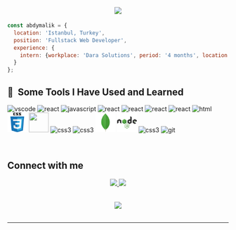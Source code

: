 <p align="center">
  <img src="https://capsule-render.vercel.app/api?type=venom&height=200&color=gradient&text=Hi%0Adeveloper&reversal=0&textBg=0&fontColor=00CC99&fontSize=70&fontAlign=50&animation=blinking" />


<br>

```javascript
const abdymalik = {
  location: 'Istanbul, Turkey',
  position: 'Fullstack Web Developer',
  experience: {
    intern: {workplace: 'Dara Solutions', period: '4 months', location: 'Almaty, Kazakhstan'}
  }
};

```

<h2> 🚀 &nbsp;Some Tools I Have Used and Learned</h2>
<p align="left">
<img src="https://cdn.jsdelivr.net/gh/devicons/devicon/icons/vscode/vscode-original.svg" alt="vscode" width="45" height="45"/>
<img src="https://cdn.jsdelivr.net/gh/devicons/devicon/icons/intellij/intellij-original.svg" alt="react" width="45" height="45" />  
<img src="https://cdn.jsdelivr.net/gh/devicons/devicon/icons/javascript/javascript-original.svg" alt="javascript" width="45" height="45" />
<img src="https://cdn.jsdelivr.net/gh/devicons/devicon/icons/react/react-original.svg" alt="react" width="45" height="45" />
<img src="https://cdn.jsdelivr.net/gh/devicons/devicon/icons/jquery/jquery-original.svg" alt="react" width="45" height="45" />
<img src="https://cdn.jsdelivr.net/gh/devicons/devicon/icons/redux/redux-original.svg" alt="react" width="45" height="45" />
<img src="https://cdn.jsdelivr.net/gh/devicons/devicon/icons/postman/postman-original.svg" alt="react" width="45" height="45" />
<img src="https://cdn.jsdelivr.net/gh/devicons/devicon/icons/html5/html5-original.svg" alt="html" width="45" height="45"/>
<img src="https://raw.githubusercontent.com/devicons/devicon/master/icons/css3/css3-original-wordmark.svg" alt="css3" width="45" height="45" />
<img src="https://cdn.jsdelivr.net/gh/devicons/devicon@latest/icons/bootstrap/bootstrap-original-wordmark.svg" width="45" height="45" />
<img src="https://cdn.jsdelivr.net/gh/devicons/devicon/icons/materialui/materialui-original.svg" alt="css3" width="45" height="45" />
<img src="https://cdn.jsdelivr.net/gh/devicons/devicon/icons/sass/sass-original.svg" alt="css3" width="45" height="45" />
<img src="https://raw.githubusercontent.com/devicons/devicon/master/icons/mongodb/mongodb-original.svg" alt="mongodb" width="45" height="45" />
<img src="https://raw.githubusercontent.com/devicons/devicon/master/icons/nodejs/nodejs-original-wordmark.svg" alt="nodejs" width="45" height="45" />   
<img src="https://cdn.jsdelivr.net/gh/devicons/devicon/icons/express/express-original.svg" alt="css3" width="45" height="45" />
<img src="https://cdn.jsdelivr.net/gh/devicons/devicon/icons/git/git-original.svg" alt="git" width="45" height="45"/>
</p>

<br/>  

## Connect with me  
<p align="center">
<a href="https://www.linkedin.com/in/abdymalik-batyrkulov">
  <img height="50" src="https://user-images.githubusercontent.com/46517096/166973395-19676cd8-f8ec-4abf-83ff-da8243505b82.png"/>
</a>
<a href="https://t.me/naintufaiv55">
  <img height="50" src="https://www.google.com/url?sa=i&url=https%3A%2F%2Fpngimg.com%2Fimage%2F45017&psig=AOvVaw3oli2YPPaEAKDTtSXf8Kd4&ust=1744116221833000&source=images&cd=vfe&opi=89978449&ved=0CBQQjRxqFwoTCIiS0rH5xYwDFQAAAAAdAAAAABAE" />
</a>
</p>  

<br/>  

<div align="center">
<img src="https://komarev.com/ghpvc/?username=abdymaleeq925&&style=flat-square" align="center" />
</div>  
  
<br/>  

----

